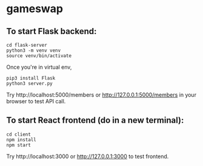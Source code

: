 # gameswap

## To start Flask backend:
```
cd flask-server
python3 -m venv venv
source venv/bin/activate
```

Once you're in virtual env,
```
pip3 install Flask
python3 server.py
```
Try http://localhost:5000/members or http://127.0.0.1:5000/members in your browser to test API call.

## To start React frontend (do in a new terminal):
```
cd client
npm install
npm start
```
Try http://localhost:3000 or http://127.0.0.1:3000 to test frontend.
